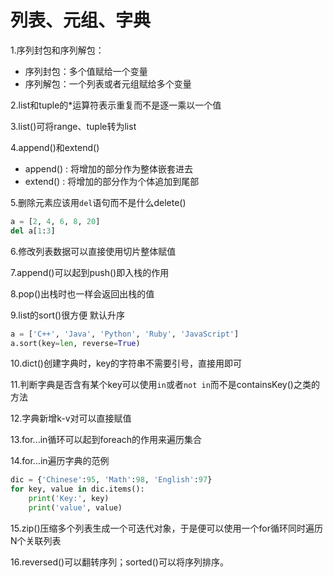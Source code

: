 # 列表、元组、字典

1.序列封包和序列解包：
- 序列封包：多个值赋给一个变量
- 序列解包：一个列表或者元组赋给多个变量

2.list和tuple的*运算符表示重复而不是逐一乘以一个值

3.list()可将range、tuple转为list

4.append()和extend()
- append() : 将增加的部分作为整体嵌套进去
- extend() : 将增加的部分作为个体追加到尾部

5.删除元素应该用`del`语句而不是什么delete()
```python
a = [2, 4, 6, 8, 20]
del a[1:3]
```

6.修改列表数据可以直接使用切片整体赋值

7.append()可以起到push()即入栈的作用

8.pop()出栈时也一样会返回出栈的值

9.list的sort()很方便 默认升序
```python
a = ['C++', 'Java', 'Python', 'Ruby', 'JavaScript']
a.sort(key=len, reverse=True)
```

10.dict()创建字典时，key的字符串不需要引号，直接用即可

11.判断字典是否含有某个key可以使用`in`或者`not in`而不是containsKey()之类的方法

12.字典新增k-v对可以直接赋值

13.for...in循环可以起到foreach的作用来遍历集合

14.for...in遍历字典的范例
```python
dic = {'Chinese':95, 'Math':98, 'English':97}
for key, value in dic.items():
    print('Key:', key)
    print('value', value)
```

15.zip()压缩多个列表生成一个可迭代对象，于是便可以使用一个for循环同时遍历N个关联列表

16.reversed()可以翻转序列；sorted()可以将序列排序。
